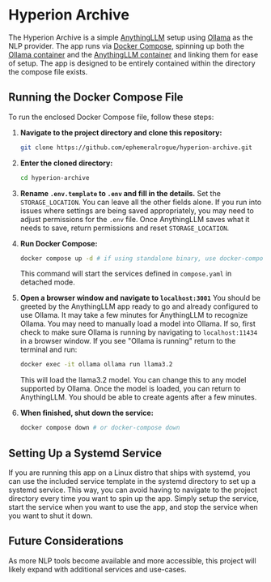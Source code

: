 # Hyperion Archive

The Hyperion Archive is a simple [AnythingLLM] setup using [Ollama] as the NLP 
provider. The app runs via [Docker Compose], spinning up both the 
[Ollama container] and the [AnythingLLM container] and linking them for ease 
of setup. The app is designed to be entirely contained within the directory 
the compose file exists.

## Running the Docker Compose File

To run the enclosed Docker Compose file, follow these steps:

1. **Navigate to the project directory and clone this repository:**
    ```sh
    git clone https://github.com/ephemeralrogue/hyperion-archive.git
    ```

2. **Enter the cloned directory:**
    ```sh
    cd hyperion-archive
    ```

3. **Rename `.env.template` to `.env` and fill in the details.**
    Set the `STORAGE_LOCATION`. You can leave all the other fields alone. If 
    you run into issues where settings are being saved appropriately, you may 
    need to adjust permissions for the `.env` file. Once AnythingLLM saves 
    what it needs to save, return permissions and reset `STORAGE_LOCATION`.

3. **Run Docker Compose:**
    ```sh
    docker compose up -d # if using standalone binary, use docker-compose up -d
    ```

    This command will start the services defined in `compose.yaml` in detached mode.

4. **Open a browser window and navigate to `localhost:3001`**
    You should be greeted by the AnythingLLM app ready to go and already 
    configured to use Ollama. It may take a few minutes for AnythingLLM to 
    recognize Ollama. You may need to manually load a model into Ollama. 
    If so, first check to make sure Ollama is running by navigating to 
    `localhost:11434` in a browser window. If you see "Ollama is running" 
    return to the terminal and run:
    ```sh
    docker exec -it ollama ollama run llama3.2
    ```
    This will load the llama3.2 model. You can change this to any model 
    supported by Ollama. Once the model is loaded, you can return to 
    AnythingLLM. You should be able to create agents after a few minutes.

5. **When finished, shut down the service:**
    ```sh
    docker compose down # or docker-compose down
    ```

## Setting Up a Systemd Service

If you are running this app on a Linux distro that ships with systemd, you 
can use the included service template in the systemd directory to set up a 
systemd service. This way, you can avoid having to navigate to the project 
directory every time you want to spin up the app. Simply setup the service, 
start the service when you want to use the app, and stop the service when 
you want to shut it down.

## Future Considerations

As more NLP tools become available and more accessible, this project 
will likely expand with additional services and use-cases.

<!-- links section -->
[AnythingLLM]: https://anythingllm.com/
[Ollama]: https://ollama.com/
[Docker Compose]: https://docs.docker.com/compose/
[Ollama container]: https://github.com/ollama/ollama/blob/main/docs/docker.md#amd-gpu
[AnythingLLM container]: https://docs.anythingllm.com/installation-docker/local-docker